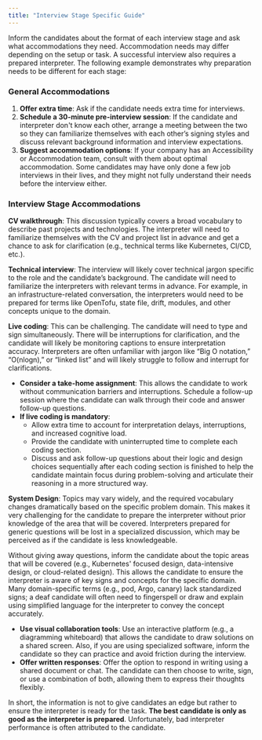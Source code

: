 ```yaml
---
title: "Interview Stage Specific Guide"
---
```


Inform the candidates about the format of each interview stage and ask what accommodations they need. Accommodation needs may differ depending on the setup or task. A successful interview also requires a prepared interpreter. The following example demonstrates why preparation needs to be different for each stage:
### General Accommodations
1. **Offer extra time**: Ask if the candidate needs extra time for interviews.
2. **Schedule a 30-minute pre-interview session**: If the candidate and interpreter don't know each other, arrange a meeting between the two so they can familiarize themselves with each other’s signing styles and discuss relevant background information and interview expectations.
3. **Suggest accommodation options**: If your company has an Accessibility or Accommodation team, consult with them about optimal accommodation. Some candidates may have only done a few job interviews in their lives, and they might not fully understand their needs before the interview either. 
### Interview Stage Accommodations
**CV walkthrough**: This discussion typically covers a broad vocabulary to describe past projects and technologies. The interpreter will need to familiarize themselves with the CV and project list in advance and get a chance to ask for clarification (e.g., technical terms like Kubernetes, CI/CD, etc.).

**Technical interview**: The interview will likely cover technical jargon specific to the role and the candidate’s background. The candidate will need to familiarize the interpreters with relevant terms in advance. For example, in an infrastructure-related conversation, the interpreters would need to be prepared for terms like OpenTofu, state file, drift, modules, and other concepts unique to the domain.

**Live coding**: This can be challenging. The candidate will need to type and sign simultaneously. There will be interruptions for clarification, and the candidate will likely be monitoring captions to ensure interpretation accuracy. Interpreters are often unfamiliar with jargon like “Big O notation,” “O(nlogn),” or “linked list” and will likely struggle to follow and interrupt for clarifications.
- **Consider a take-home assignment**: This allows the candidate to work without communication barriers and interruptions. Schedule a follow-up session where the candidate can walk through their code and answer follow-up questions.
- **If live coding is mandatory**:
    - Allow extra time to account for interpretation delays, interruptions, and increased cognitive load.
    - Provide the candidate with uninterrupted time to complete each coding section.
    - Discuss and ask follow-up questions about their logic and design choices sequentially after each coding section is finished to help the candidate maintain focus during problem-solving and articulate their reasoning in a more structured way.

**System Design**: Topics may vary widely, and the required vocabulary changes dramatically based on the specific problem domain. This makes it very challenging for the candidate to prepare the interpreter without prior knowledge of the area that will be covered. Interpreters prepared for generic questions will be lost in a specialized discussion, which may be perceived as if the candidate is less knowledgeable. 

Without giving away questions, inform the candidate about the topic areas that will be covered (e.g., Kubernetes' focused design, data-intensive design, or cloud-related design). This allows the candidate to ensure the interpreter is aware of key signs and concepts for the specific domain. Many domain-specific terms (e.g., pod, Argo, canary) lack standardized signs; a deaf candidate will often need to fingerspell or draw and explain using simplified language for the interpreter to convey the concept accurately.
- **Use visual collaboration tools**: Use an interactive platform (e.g., a diagramming whiteboard) that allows the candidate to draw solutions on a shared screen. Also, if you are using specialized software, inform the candidate so they can practice and avoid friction during the interview.
- **Offer written responses**: Offer the option to respond in writing using a shared document or chat. The candidate can then choose to write, sign, or use a combination of both, allowing them to express their thoughts flexibly.

In short, the information is not to give candidates an edge but rather to ensure the interpreter is ready for the task. **The best candidate is only as good as the interpreter is prepared**. Unfortunately, bad interpreter performance is often attributed to the candidate. 
